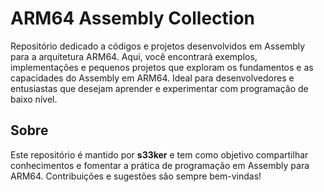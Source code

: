 # ARM64 Assembly Collection

Repositório dedicado a códigos e projetos desenvolvidos em Assembly para a arquitetura ARM64. Aqui, você encontrará exemplos, implementações e pequenos projetos que exploram os fundamentos e as capacidades do Assembly em ARM64. Ideal para desenvolvedores e entusiastas que desejam aprender e experimentar com programação de baixo nível.

## Sobre

Este repositório é mantido por **s33ker** e tem como objetivo compartilhar conhecimentos e fomentar a prática de programação em Assembly para ARM64. Contribuições e sugestões são sempre bem-vindas!

